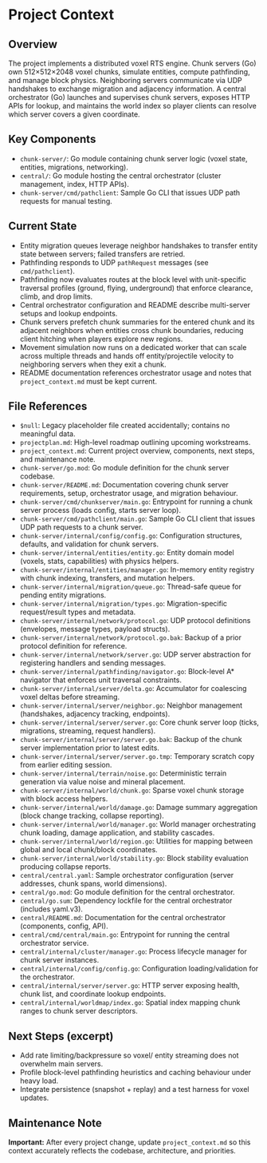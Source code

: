 # Project Context

## Overview

The project implements a distributed voxel RTS engine. Chunk servers (Go) own 512×512×2048 voxel chunks, simulate entities, compute pathfinding, and manage block physics. Neighboring servers communicate via UDP handshakes to exchange migration and adjacency information. A central orchestrator (Go) launches and supervises chunk servers, exposes HTTP APIs for lookup, and maintains the world index so player clients can resolve which server covers a given coordinate.

## Key Components

- `chunk-server/`: Go module containing chunk server logic (voxel state, entities, migrations, networking).
- `central/`: Go module hosting the central orchestrator (cluster management, index, HTTP APIs).
- `chunk-server/cmd/pathclient`: Sample Go CLI that issues UDP path requests for manual testing.

## Current State

- Entity migration queues leverage neighbor handshakes to transfer entity state between servers; failed transfers are retried.
- Pathfinding responds to UDP `pathRequest` messages (see `cmd/pathclient`).
- Pathfinding now evaluates routes at the block level with unit-specific traversal profiles (ground, flying, underground) that enforce clearance, climb, and drop limits.
- Central orchestrator configuration and README describe multi-server setups and lookup endpoints.
- Chunk servers prefetch chunk summaries for the entered chunk and its adjacent neighbors when entities cross chunk boundaries, reducing client hitching when players explore new regions.
- Movement simulation now runs on a dedicated worker that can scale across multiple threads and hands off entity/projectile velocity to neighboring servers when they exit a chunk.
- README documentation references orchestrator usage and notes that `project_context.md` must be kept current.

## File References

- ``$null``: Legacy placeholder file created accidentally; contains no meaningful data.
- `projectplan.md`: High-level roadmap outlining upcoming workstreams.
- `project_context.md`: Current project overview, components, next steps, and maintenance note.
- `chunk-server/go.mod`: Go module definition for the chunk server codebase.
- `chunk-server/README.md`: Documentation covering chunk server requirements, setup, orchestrator usage, and migration behaviour.
- `chunk-server/cmd/chunkserver/main.go`: Entrypoint for running a chunk server process (loads config, starts server loop).
- `chunk-server/cmd/pathclient/main.go`: Sample Go CLI client that issues UDP path requests to a chunk server.
- `chunk-server/internal/config/config.go`: Configuration structures, defaults, and validation for chunk servers.
- `chunk-server/internal/entities/entity.go`: Entity domain model (voxels, stats, capabilities) with physics helpers.
- `chunk-server/internal/entities/manager.go`: In-memory entity registry with chunk indexing, transfers, and mutation helpers.
- `chunk-server/internal/migration/queue.go`: Thread-safe queue for pending entity migrations.
- `chunk-server/internal/migration/types.go`: Migration-specific request/result types and metadata.
- `chunk-server/internal/network/protocol.go`: UDP protocol definitions (envelopes, message types, payload structs).
- `chunk-server/internal/network/protocol.go.bak`: Backup of a prior protocol definition for reference.
- `chunk-server/internal/network/server.go`: UDP server abstraction for registering handlers and sending messages.
- `chunk-server/internal/pathfinding/navigator.go`: Block-level A* navigator that enforces unit traversal constraints.
- `chunk-server/internal/server/delta.go`: Accumulator for coalescing voxel deltas before streaming.
- `chunk-server/internal/server/neighbor.go`: Neighbor management (handshakes, adjacency tracking, endpoints).
- `chunk-server/internal/server/server.go`: Core chunk server loop (ticks, migrations, streaming, request handlers).
- `chunk-server/internal/server/server.go.bak`: Backup of the chunk server implementation prior to latest edits.
- `chunk-server/internal/server/server.go.tmp`: Temporary scratch copy from earlier editing session.
- `chunk-server/internal/terrain/noise.go`: Deterministic terrain generation via value noise and mineral placement.
- `chunk-server/internal/world/chunk.go`: Sparse voxel chunk storage with block access helpers.
- `chunk-server/internal/world/damage.go`: Damage summary aggregation (block change tracking, collapse reporting).
- `chunk-server/internal/world/manager.go`: World manager orchestrating chunk loading, damage application, and stability cascades.
- `chunk-server/internal/world/region.go`: Utilities for mapping between global and local chunk/block coordinates.
- `chunk-server/internal/world/stability.go`: Block stability evaluation producing collapse reports.
- `central/central.yaml`: Sample orchestrator configuration (server addresses, chunk spans, world dimensions).
- `central/go.mod`: Go module definition for the central orchestrator.
- `central/go.sum`: Dependency lockfile for the central orchestrator (includes yaml.v3).
- `central/README.md`: Documentation for the central orchestrator (components, config, API).
- `central/cmd/central/main.go`: Entrypoint for running the central orchestrator service.
- `central/internal/cluster/manager.go`: Process lifecycle manager for chunk server instances.
- `central/internal/config/config.go`: Configuration loading/validation for the orchestrator.
- `central/internal/server/server.go`: HTTP server exposing health, chunk list, and coordinate lookup endpoints.
- `central/internal/worldmap/index.go`: Spatial index mapping chunk ranges to chunk server descriptors.

## Next Steps (excerpt)

- Add rate limiting/backpressure so voxel/ entity streaming does not overwhelm main servers.
- Profile block-level pathfinding heuristics and caching behaviour under heavy load.
- Integrate persistence (snapshot + replay) and a test harness for voxel updates.

## Maintenance Note

**Important:** After every project change, update `project_context.md` so this context accurately reflects the codebase, architecture, and priorities.
